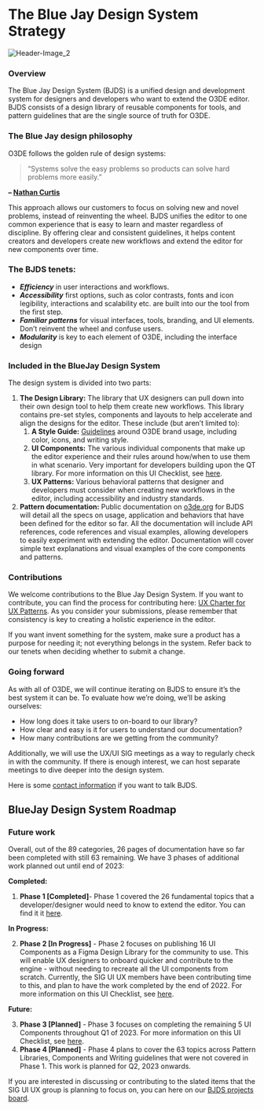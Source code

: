 # The Blue Jay Design System Strategy

![Header-Image_2](https://user-images.githubusercontent.com/82846749/188246233-0af7aa3e-118c-4a08-b4a7-e980f3f013f0.jpg)

### **Overview**

The Blue Jay Design System (BJDS) is a unified design and development system for designers and developers who want to extend the O3DE editor. BJDS consists of a design library of reusable components for tools, and pattern guidelines that are the single source of truth for O3DE.

### **The Blue Jay design philosophy**

O3DE follows the golden rule of design systems: 

> “Systems solve the easy problems so products can solve hard problems
> more easily.” 

**– [Nathan Curtis](https://medium.com/eightshapes-llc/principles-of-designing-systems-294ee45dcf81)**

This approach allows our customers to focus on solving new and novel problems, instead of reinventing the wheel. BJDS unifies the editor to one common experience that is easy to learn and master regardless of discipline. By offering clear and consistent guidelines, it helps content creators and developers create new workflows and extend the editor for new components over time.

### **The BJDS tenets:**

* ***Efficiency*** in user interactions and workflows.
* ***Accessibility*** first options, such as color contrasts, fonts and icon legibility, interactions and scalability etc. are built into our the tool from the first step.
* ***Familiar patterns*** for visual interfaces, tools, branding, and UI elements. Don’t reinvent the wheel and confuse users.
* ***Modularity*** is key to each element of O3DE, including the interface design

### **Included in the BlueJay Design System**

The design system is divided into two parts:

1. **The Design Library:** The library that UX designers can pull down into their own design tool to help them create new workflows. This library contains pre-set styles, components and layouts to help accelerate and align the designs for the editor. These include (but aren’t limited to):
    1. **A Style Guide:** [Guidelines](https://www.o3de.org/docs/tools-ui/branding-guidelines/) around O3DE brand usage, including color, icons, and writing style.
    2. **UI Components:** The various individual components that make up the editor experience and their rules around how/when to use them in what scenario. Very important for developers building upon the QT library. For more information on this UI Checklist, see [here](https://github.com/o3de/o3de/issues/11664).
    3. **UX Patterns:** Various behavioral patterns that designer and developers must consider when creating new workflows in the editor, including accessibility and industry standards.
2. **Pattern documentation:** Public documentation on [o3de.org](https://o3de.org/docs/tools-ui/) for BJDS will detail all the specs on usage, application and behaviors that have been defined for the editor so far. All the documentation will include API references, code references and visual examples, allowing developers to easily experiment with extending the editor. Documentation will cover simple text explanations and visual examples of the core components and patterns.

### **Contributions**

We welcome contributions to the Blue Jay Design System. If you want to contribute, you can find the process for contributing here: [UX Charter for UX Patterns](https://github.com/o3de/sig-ui-ux/blob/main/governance/UX%20Patterns%20for%20O3DE.md). As you consider your submissions, please remember that consistency is key to creating a holistic experience in the editor. 

If you want invent something for the system, make sure a product has a purpose for needing it; not everything belongs in the system. Refer back to our tenets when deciding whether to submit a change. 

### **Going forward**

As with all of O3DE, we will continue iterating on BJDS to ensure it’s the best system it can be. To evaluate how we’re doing, we’ll be asking ourselves:

* How long does it take users to on-board to our library?
* How clear and easy is it for users to understand our documentation?
* How many contributions are we getting from the community?

Additionally, we will use the UX/UI SIG meetings as a way to regularly check in with the community. If there is enough interest, we can host separate meetings to dive deeper into the design system.

Here is some [contact information](https://github.com/o3de/sig-ui-ux/blob/main/BlueJay-Design-System/BlueJay-Design-System-Welcome.md) if you want to talk BJDS.

## **BlueJay Design System Roadmap**

### **Future work**

Overall, out of the 89 categories, 26 pages of documentation have so far been completed with still 63 remaining. We have 3 phases of additional work planned out until end of 2023:

**Completed:**

1. **Phase 1 [Completed]**- Phase 1 covered the 26 fundamental topics that a developer/designer would need to know to extend the editor. You can find it it [here](https://o3de.org/docs/tools-ui/).

**In Progress:**

2. **Phase 2 [In Progress]** - Phase 2 focuses on publishing 16 UI Components as a Figma Design Library for the community to use. This will enable UX designers to onboard quicker and contribute to the engine - without needing to recreate all the UI components from scratch. Currently, the SIG UI UX members have been contributing time to this, and plan to have the work completed by the end of 2022. For more information on this UI Checklist, see [here](https://github.com/o3de/o3de/issues/11664).

**Future:**

3. **Phase 3 [Planned]** - Phase 3 focuses on completing the remaining 5 UI Components throughout Q1 of 2023. For more information on this UI Checklist, see [here](https://github.com/o3de/o3de/issues/11999).
4. **Phase 4 [Planned]** - Phase 4 plans to cover the 63 topics across Pattern Libraries, Components and Writing guidelines that were not covered in Phase 1. This work is planned for Q2, 2023 onwards.

If you are interested in discussing or contributing to the slated items that the SIG UI UX group is planning to focus on, you can here on our [BJDS projects board](https://github.com/orgs/o3de/projects/9/views/3).
